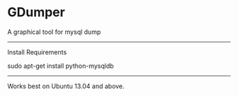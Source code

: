 GDumper
=======

A graphical tool for mysql dump

-----------
Install Requirements

sudo apt-get install python-mysqldb

-----------

Works best on Ubuntu 13.04 and above.



